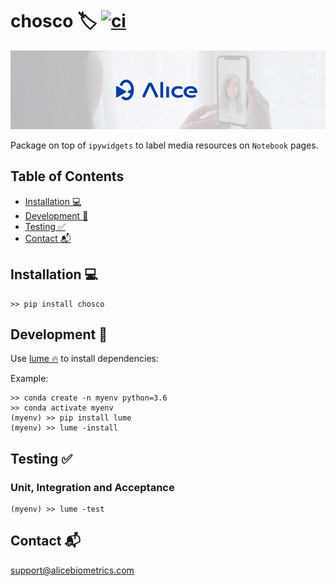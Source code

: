 # chosco 🏷️ [![ci](https://github.com/alice-biometrics/fuchicar/workflows/ci/badge.svg)](https://github.com/alice-biometrics/fuchicar/actions)

<img src="https://github.com/alice-biometrics/custom-emojis/blob/master/images/alice_header.png" width=auto>

Package on top of `ipywidgets` to label media resources on `Notebook` pages.


## Table of Contents
- [Installation :computer:](#installation-computer)
- [Development :construction_worker:](#development-construction_worker)
- [Testing :white_check_mark:](#testing-white_check_mark)
- [Contact :mailbox_with_mail:](#contact-mailbox_with_mail)


## Installation :computer:

```console
>> pip install chosco
```

## Development :construction_worker:

Use [lume :fire:](https://github.com/alice-biometrics/lume) to install dependencies:

Example:

```console
>> conda create -n myenv python=3.6
>> conda activate myenv
(myenv) >> pip install lume
(myenv) >> lume -install
```

## Testing :white_check_mark:

### Unit, Integration and Acceptance

```console
(myenv) >> lume -test
```


## Contact :mailbox_with_mail:

support@alicebiometrics.com

